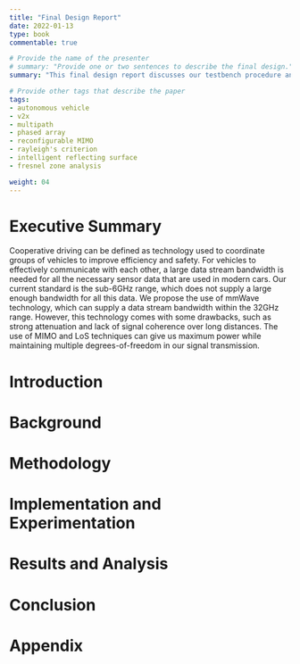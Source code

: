 ```yaml
---
title: "Final Design Report"
date: 2022-01-13
type: book
commentable: true

# Provide the name of the presenter
# summary: "Provide one or two sentences to describe the final design."
summary: "This final design report discusses our testbench procedure and hardware/software requirements, and documents our current findings on LoS MIMO"

# Provide other tags that describe the paper
tags:
- autonomous vehicle
- v2x
- multipath
- phased array
- reconfigurable MIMO
- rayleigh's criterion
- intelligent reflecting surface
- fresnel zone analysis

weight: 04
---
```


# Executive Summary

Cooperative driving can be defined as technology used to coordinate groups of vehicles to improve efficiency and safety. For vehicles to effectively communicate with each other, a large data stream bandwidth is needed for all the necessary sensor data that are used in modern cars. Our current standard is the sub-6GHz range, which does not supply a large enough bandwidth for all this data. We propose the use of mmWave technology, which can supply a data stream bandwidth within the 32GHz range. However, this technology comes with some drawbacks, such as strong attenuation and lack of signal coherence over long distances. The use of MIMO and LoS techniques can give us maximum power while maintaining multiple degrees-of-freedom in our signal transmission.

# Introduction

# Background

# Methodology

# Implementation and Experimentation

# Results and Analysis

# Conclusion

# Appendix
